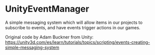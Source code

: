 # UnityEventManager
A simple messaging system which will allow items in our projects to subscribe to events, and have events trigger actions in our games.

Original code by Adam Buckner from Unity: https://unity3d.com/es/learn/tutorials/topics/scripting/events-creating-simple-messaging-system
